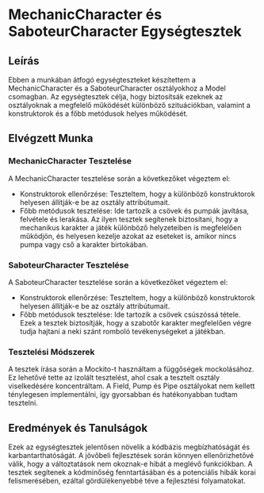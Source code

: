 # MechanicCharacter és SaboteurCharacter Egységtesztek

## Leírás

Ebben a munkában átfogó egységteszteket készítettem a MechanicCharacter és a SaboteurCharacter osztályokhoz a Model csomagban. Az egységtesztek célja, hogy biztosítsák ezeknek az osztályoknak a megfelelő működését különböző szituációkban, valamint a konstruktorok és a főbb metódusok helyes működését.

## Elvégzett Munka

### MechanicCharacter Tesztelése

A MechanicCharacter tesztelése során a következőket végeztem el:

- Konstruktorok ellenőrzése: Teszteltem, hogy a különböző konstruktorok helyesen állítják-e be az osztály attribútumait.
- Főbb metódusok tesztelése: Ide tartozik a csövek és pumpák javítása, felvétele és lerakása. Az ilyen tesztek segítenek biztosítani, hogy a mechanikus karakter a játék különböző helyzeteiben is megfelelően működjön, és helyesen kezelje azokat az eseteket is, amikor nincs pumpa vagy cső a karakter birtokában.

### SaboteurCharacter Tesztelése

A SaboteurCharacter tesztelése során a következőket végeztem el:

- Konstruktorok ellenőrzése: Teszteltem, hogy a különböző konstruktorok helyesen állítják-e be az osztály attribútumait.
- Főbb metódusok tesztelése: Ide tartozik a csövek csúszóssá tétele. Ezek a tesztek biztosítják, hogy a szabotőr karakter megfelelően végre tudja hajtani a neki szánt romboló tevékenységeket a játékban.

### Tesztelési Módszerek

A tesztek írása során a Mockito-t használtam a függőségek mockolásához. Ez lehetővé tette az izolált tesztelést, ahol csak a tesztelt osztály viselkedésére koncentráltam. A Field, Pump és Pipe osztályokat nem kellett ténylegesen implementálni, így gyorsabban és hatékonyabban tudtam tesztelni.

## Eredmények és Tanulságok
Ezek az egységtesztek jelentősen növelik a kódbázis megbízhatóságát és karbantarthatóságát. A jövőbeli fejlesztések során könnyen ellenőrizhetővé válik, hogy a változtatások nem okoznak-e hibát a meglévő funkciókban. A tesztek segítenek a kódminőség fenntartásában és a potenciális hibák korai felismerésében, ezáltal gördülékenyebbé téve a fejlesztési folyamatokat.